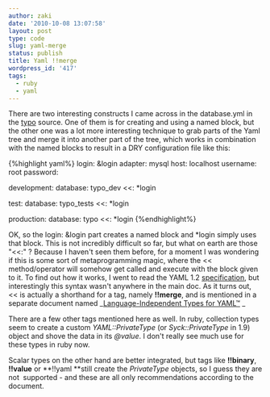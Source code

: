 ```yaml
---
author: zaki
date: '2010-10-08 13:07:58'
layout: post
type: code
slug: yaml-merge
status: publish
title: Yaml !!merge
wordpress_id: '417'
tags:
  - ruby
  - yaml
---
```


There are two interesting constructs I came across in the database.yml in the
[typo](http://github.com/fdv/typo) source. One of them is for creating and
using a named block, but the other one was a lot more interesting technique to
grab parts of the Yaml tree and merge it into another part of the tree, which
works in combination with the named blocks to result in a DRY configuration
file like this:

{%highlight yaml%}
  login: &login
    adapter: mysql
    host: localhost
    username: root
    password:

  development:
    database: typo_dev
    <<: *login

  test:
    database: typo_tests
    <<: *login

  production:
    database: typo
    <<: *login
{%endhighlight%}

OK, so the login: &login part creates a named block and *login simply uses
that block. This is not incredibly difficult so far, but what on earth are
those "<<:" ? Because I haven't seen them before, for a moment I was wondering
if this is some sort of metaprogramming magic, where the << method/operator
will somehow get called and execute with the block given to it. To find out
how it works, I went to read the YAML 1.2
[specification](http://www.yaml.org/spec/1.2/spec.html), but interestingly
this syntax wasn't anywhere in the main doc. As it turns out, << is actually a
shorthand for a tag, namely **!!merge**, and is mentioned in a separate
document named _[Language-Independent Types for YAML™](http://yaml.org/type) _

There are a few other tags mentioned here as well. In ruby, collection types
seem to create a custom _YAML::PrivateType_ (or _Syck::PrivateType_ in 1.9)
object and shove the data in its _@value_. I don't really see much use for
these types in ruby now.

Scalar types on the other hand are better integrated, but tags like
**!!binary**, **!!value** or **!!yaml **still create the _PrivateType_
objects, so I guess they are not  supported - and these are all only
recommendations according to the document.

